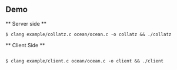 ## Demo

** Server side **
```
$ clang example/collatz.c ocean/ocean.c -o collatz && ./collatz

```

** Client Side **

```

$ clang example/client.c ocean/ocean.c -o client && ./client

```
